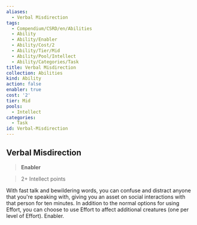 ```yaml
---
aliases:
  - Verbal Misdirection
tags:
  - Compendium/CSRD/en/Abilities
  - Ability
  - Ability/Enabler
  - Ability/Cost/2
  - Ability/Tier/Mid
  - Ability/Pool/Intellect
  - Ability/Categories/Task
title: Verbal Misdirection
collection: Abilities
kind: Ability
action: false
enabler: true
cost: '2'
tier: Mid
pools:
  - Intellect
categories:
  - Task
id: Verbal-Misdirection
---
```

## Verbal Misdirection    
>**Enabler**    
>2+ Intellect points  
    
With fast talk and bewildering words, you can confuse and distract anyone that you're speaking with, giving you an asset on social interactions with that person for ten minutes. In addition to the normal options for using Effort, you can choose to use Effort to affect additional creatures (one per level of Effort). Enabler.
